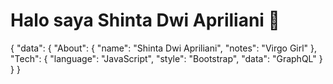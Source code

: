 # Halo saya Shinta Dwi Apriliani 👋

{
  "data": {
    "About": {
      "name": "Shinta Dwi Apriliani",
      "notes": "Virgo Girl"
    },
    "Tech": {
      "language": "JavaScript",
      "style": "Bootstrap",
      "data": "GraphQL" 
    }
  }
}
